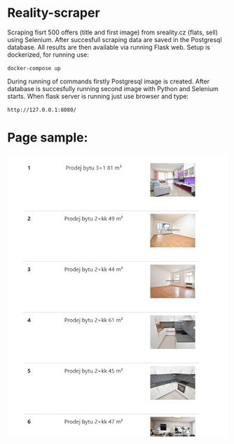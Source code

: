 # Reality-scraper
Scraping fisrt 500 offers (title and first image) from sreality.cz (flats, sell) using Selenium. After succesfull scraping data are saved in the Postgresql database. All results are then available via running Flask web. Setup is dockerized, for running use:

```
docker-compose up
```

During running of commands firstly Postgresql image is created.  After database is succesfully running second image with Python and Selenium starts. When flask server is running just use browser and type:
```
http://127.0.0.1:8080/
```
# Page sample:
![Page with loaded data](https://github.com/JiriSvacek/Reality-scraper/blob/master/pic/page.PNG)
